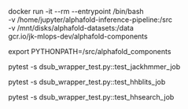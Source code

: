 docker run -it --rm --entrypoint /bin/bash \
-v /home/jupyter/alphafold-inference-pipeline:/src \
-v /mnt/disks/alphafold-datasets:/data \
gcr.io/jk-mlops-dev/alphafold-components

export PYTHONPATH=/src/alphafold_components

pytest -s dsub_wrapper_test.py::test_jackhmmer_job

pytest -s dsub_wrapper_test.py::test_hhblits_job

pytest -s dsub_wrapper_test.py::test_hhsearch_job 

